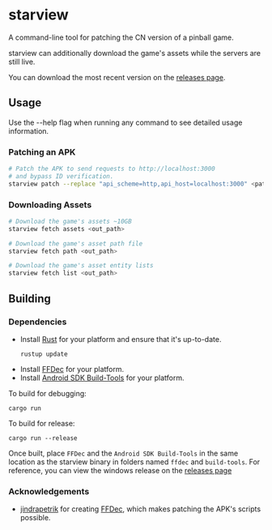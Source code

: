 # starview
A command-line tool for patching the CN version of a pinball game.

starview can additionally download the game's assets while the servers are still live.

You can download the most recent version on the [releases page](https://github.com/duosii/starview/releases/latest).

## Usage
Use the --help flag when running any command to see detailed usage information.

### Patching an APK
```bash
# Patch the APK to send requests to http://localhost:3000
# and bypass ID verification.
starview patch --replace "api_scheme=http,api_host=localhost:3000" <path_to_original_apk> patched.apk
```

### Downloading Assets
```bash
# Download the game's assets ~10GB
starview fetch assets <out_path>

# Download the game's asset path file
starview fetch path <out_path>

# Download the game's asset entity lists
starview fetch list <out_path>
```

## Building
### Dependencies
- Install [Rust](https://www.rust-lang.org/tools/install) for your platform and ensure that it's up-to-date.
  ```
  rustup update
  ```
- Install [FFDec](https://github.com/jindrapetrik/jpexs-decompiler/releases/tag/version24.0.1) for your platform.
- Install [Android SDK Build-Tools](https://androidsdkmanager.azurewebsites.net/build_tools.html) for your platform.

To build for debugging:
```
cargo run
```

To build for release:
```
cargo run --release
```

Once built, place `FFDec` and the  `Android SDK Build-Tools` in the same location as the starview binary in folders named `ffdec` and `build-tools`.
For reference, you can view the windows release on the [releases page](https://github.com/duosii/starview/releases/latest)

### Acknowledgements
- [jindrapetrik](https://github.com/jindrapetrik) for creating [FFDec](https://github.com/jindrapetrik/jpexs-decompiler), which makes patching the APK's scripts possible.
